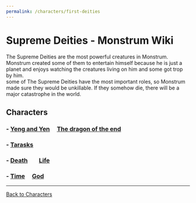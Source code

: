```yaml
---
permalink: /characters/first-deities
---
```

# Supreme Deities - Monstrum Wiki

The Supreme Deities are the most powerful creatures in Monstrum. Monstrum created some of them to entertain himself because he is just a planet and enjoys watching the creatures living on him and some got trop by him.   
some of The Supreme Deities have the most important roles, so Monstrum made sure they would be unkillable. If they somehow die, there will be a major catastrophe in the world.

## Characters
### - [Yeng and Yen](first-deities/Yeng_and_Yen.md)  &nbsp;&nbsp;&nbsp;   [The dragon of the end](first-deities/The_dragon_of_the_end.md)
### - [Tarasks](first-deities/Tarasks.md)
### - [Death](first-deities/death.md) &nbsp;&nbsp;&nbsp; &nbsp;&nbsp;&nbsp;[Life](Life.md)
### - [Time](first-deities/Time.md) &nbsp;&nbsp;&nbsp; [God](first-deities/God.md)
---

[Back to Characters](characters.md)
